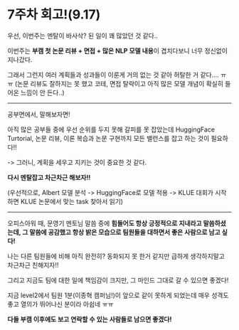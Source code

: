 # 7주차 회고!(9.17)

우선, 이번주는 멘탈이 바사삭? 된 일이 꽤 많았던 것 같다..

이번주는 **부캠 첫 논문 리뷰 + 면접 + 많은 NLP 모델 내용**이 겹치다보니 너무 정신없이 지나갔다.

그래서 그런지 여러 계획들과 성과들이 이룬게 거의 없는 것 같아 허탈한 거 같다.... ㅠㅠ (논문 리뷰도 잘하지는 못 했고 코테, 면접 탈락이고 아직 많은 모델 개념이 확실히 들어온 느낌이 안 든다..)

---

공부면에서, 말해보자면!

아직 많은 공부들 중에 우선 순위를 두지 못해 갈피를 못 잡았는데 HuggingFace Turtorial, 논문 리뷰, 이론 복습과 논문 구현까지 모든 밸런스를 잡고 하는 것이 필요하다!!

-> 그러니, 계획을 세우고 지키는 것이 중요한 것 같다.


**다시 멘탈잡고 차근차근 해보자!!**

(우선적으로, Albert 모델 분석 -> HuggingFace로 모델 적용 -> KLUE 대회가 시작하면 KLUE 논문에서 맞는 task 찾아서 읽기)

---

오피스아워 때, 문영기 멘토님 말씀 중에 **힘들어도 항상 긍정적으로 지내라고 말씀하셨는데, 그 말씀에 공감했고 항상 밝은 모습으로 팀원들을 대하면서 좋은 사람으로 남고 싶다!**

나는 다른 팀원들에 비해 아직 완전히? 동화되지 못 한거 같지만 급하게 생각하지말고 차근차근 친해지자!!

그리고 지금도 팀에 대한 일에 책임감이 크지만, 그 마인드 그대로 갈 수 있으면 좋겠다!

지금 level2에서 팀원 1분(이종혁 캠퍼님!)이 앞으로 같이 못하게 되었는데 매우 성격도 좋고 열의가 뛰어나신 분이라 아쉽네 ㅠㅠ

**다들 부캠 이후에도 보고 연락할 수 있는 사람들로 남으면 좋겠다!**


